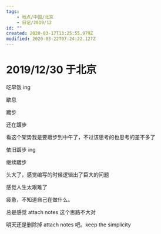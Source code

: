 ```yaml
---
tags:
    - 地点/中国/北京
    - 日记/2019/12
id: ""
created: 2020-03-17T13:25:55.979Z
modified: 2020-03-22T07:24:22.127Z
---
```


# 2019/12/30 于北京

<!-- @timer "date":"Mon Dec 30 2019 08:53:58 GMT+0800 (CST)" -->

吃早饭 ing

<!-- @timer "date":"Mon Dec 30 2019 09:22:30 GMT+0800 (CST)","duration":"29 minutes" -->

歇息

<!-- @timer "date":"Mon Dec 30 2019 10:22:17 GMT+0800 (CST)","duration":"about 1 hour" -->

踱步

<!-- @timer "date":"Mon Dec 30 2019 10:50:49 GMT+0800 (CST)","duration":"29 minutes" -->

还在踱步

<!-- @timer "date":"Mon Dec 30 2019 11:09:57 GMT+0800 (CST)","duration":"19 minutes" -->

看这个架势我是要踱步到中午了，不过该思考的也思考的差不多了

<!-- @timer "date":"Mon Dec 30 2019 11:36:58 GMT+0800 (CST)","duration":"27 minutes" -->

依旧踱步 ing

<!-- @timer "date":"Mon Dec 30 2019 16:01:26 GMT+0800 (CST)","duration":"about 4 hours" -->

继续踱步

<!-- @timer "date":"Mon Dec 30 2019 19:17:42 GMT+0800 (CST)","duration":"about 3 hours" -->

头大了，感觉编写的时候逻辑出了巨大的问题

<!-- @timer "date":"Mon Dec 30 2019 20:32:53 GMT+0800 (CST)","duration":"about 1 hour" -->

感觉人生太艰难了

<!-- @timer "date":"Mon Dec 30 2019 21:51:27 GMT+0800 (CST)","duration":"about 1 hour" -->

疲惫，不知道自己在做什么。

<!-- @timer "date":"Mon Dec 30 2019 22:07:21 GMT+0800 (CST)","duration":"16 minutes" -->

总是感觉 attach notes 这个思路不大对

<!-- @timer "date":"Mon Dec 30 2019 22:24:26 GMT+0800 (CST)","duration":"17 minutes" -->

明天还是删除掉 attach notes 吧。keep the simplicity
